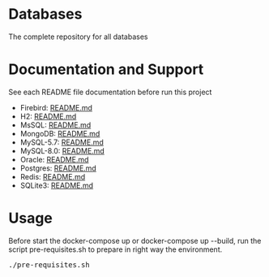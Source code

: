 
# Databases
The complete repository for all databases

# Documentation and Support

See each README file documentation before run this project

- Firebird: [README.md](databases/firebird/README.md)
- H2: [README.md](databases/h2-database/README.md)
- MsSQL: [README.md](databases/microsoft/README.md)
- MongoDB: [README.md](databases/mongodb/README.md)
- MySQL-5.7: [README.md](databases/mysql/mysql-57/README.md)
- MySQL-8.0: [README.md](databases/mysql/mysql-80/README.md)
- Oracle: [README.md](databases/oracle/README.md)
- Postgres: [README.md](databases/postgres/README.md)
- Redis: [README.md](databases/redis/README.md)
- SQLite3: [README.md](databases/sqlite3/README.md)

# Usage

Before start the docker-compose up or docker-compose up --build, run the script pre-requisites.sh to prepare in right 
way the environment.

<pre>
./pre-requisites.sh
</pre>